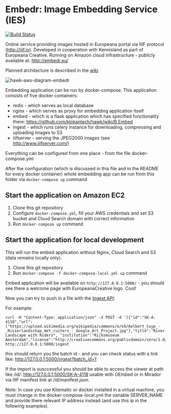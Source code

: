 # Embedr: Image Embedding Service (IES)

[![Build Status](https://travis-ci.org/klokantech/hawk.svg?branch=master)](https://travis-ci.org/klokantech/hawk/branches)

Online service providing images hosted in Europeana portal via IIIF protocol (http://iiif.io). Developed in cooperation with Kennisland as part of Europeana Creative. Running on Amazon cloud infrastructure - publicly available at: http://embedr.eu/

Planned architecture is described in the [wiki](https://github.com/klokantech/hawk/wiki)

![hawk-aws-diagram-embedr](https://cloud.githubusercontent.com/assets/59284/11525883/d056901a-98d6-11e5-8317-9eebcdbe13da.jpeg)

Embedding application can be run by docker-compose. This application consists of five docker containers:

* redis - which serves as local database
* nginx - which serves as proxy for embedding application itself
* embed - which is a flask application which has specified functionality there: https://github.com/klokantech/hawk/wiki/B.Embed
* ingest - which runs celery instance for downloading, compressing and uploading images to S3
* iiifserver - serving the JPEG2000 images (see http://www.iiifserver.com/)

Everything can be configured from one place - from the file docker-compose.yml

After the configuration (which is discussed in this file and in the README for every docker container) whole embedding app can be run from this folder via `docker-compose up` command

## Start the application on Amazon EC2

1. Clone this git repository
3. Configure `docker-compose.yml`, fill your AWS credentials and set S3 bucket and Cloud Search domain with correct information
4. Run `docker-compose up` command

## Start the application for local development

This will run the embed application without Nginx, Cloud Search and S3 (data remains locally only).

1. Clone this git repository
3. Run `docker-compose -f docker-compose-local.yml up` command

Embed application will be available on `http://127.0.0.1:5000/` - you should see there a welcome page with EuropeanaCreative logo. Cool!

Now you can try to push in a file with the [Ingest API](https://github.com/klokantech/embedr/wiki/C.Ingest):

For example:
```
curl -H "Content-Type: application/json" -X POST -d '[{"id":"SK-A-4118","url":["https://upload.wikimedia.org/wikipedia/commons/e/e9/Aelbert_Cuyp_-_Rivierlandschap_met_ruiters_-_Google_Art_Project.jpg"],"title":"River Landscape with Riders", "institution":"Rijksmuseum Amsterdam","license":"http://creativecommons.org/publicdomain/zero/1.0/deed.en"}]' http://127.0.0.1:5000/ingest
```
this should return you the batch id - and you can check status with a link like: http://127.0.0.1:5000/ingest?batch_id=1

If the import is susccessful you should be able to access the viewer at path like /id/: http://127.0.0.1:5000/SK-A-4118
usable with OEmbed or in Mirador via IIIF manifest link at /id/manifest.json.

Note: In case you use Kitematic or docker installed in a virtual machine, you must change in the docker-compose-local.yml the variable SERVER_NAME and provide there relevant IP address instead (and use this ip in the following examples).


